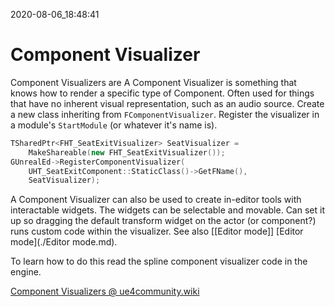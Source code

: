 2020-08-06_18:48:41

# Component Visualizer

Component Visualizers are
A Component Visualizer is something that knows how to render a specific type of Component.
Often used for things that have no inherent visual representation, such as an audio source.
Create a new class inheriting from `FComponentVisualizer`.
Register the visualizer in a module's `StartModule` (or whatever it's name is).
```c++
TSharedPtr<FHT_SeatExitVisualizer> SeatVisualizer =
    MakeShareable(new FHT_SeatExitVisualizer());
GUnrealEd->RegisterComponentVisualizer(
    UHT_SeatExitComponent::StaticClass()->GetFName(),
    SeatVisualizer);
```

A Component Visualizer can also be used to create in-editor tools with interactable widgets.
The widgets can be selectable and movable.
Can set it up so dragging the default transform widget on the actor (or component?) runs custom code within the visualizer.
See also [[Editor mode]] [Editor mode](./Editor mode.md). 

To learn how to do this read the spline component visualizer code in the engine.

[Component Visualizers @ ue4community.wiki](https://www.ue4community.wiki/legacy/component-visualizers-xaa1qsng)  